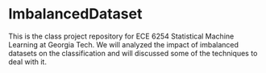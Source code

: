 # ImbalancedDataset
This is the class project repository for ECE 6254 Statistical Machine Learning at Georgia Tech. We will analyzed the impact of imbalanced datasets on the classification and will discussed some of the techniques to deal with it.
